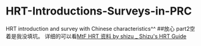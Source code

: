 # HRT-Introductions-Surveys-in-PRC
HRT introduction and survey with Chinese characteristics^^
##放心 part2空着是我没填坑。
详细的可以看[MtF HRT 资料 by shizu _ Shizu's HRT Guide](https://docs.hrt.guide/)
